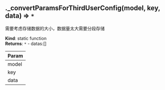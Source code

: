 <a name="module_miot/service/storage._convertParamsForThirdUserConfig"></a>

## .\_convertParamsForThirdUserConfig(model, key, data) ⇒ <code>\*</code>
需要考虑存储数据的大小，数据量太大需要分段存储

**Kind**: static function  
**Returns**: <code>\*</code> - datas:[]  

| Param |
| --- |
| model | 
| key | 
| data | 

